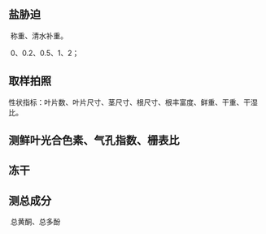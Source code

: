 ## 盐胁迫

​	称重、清水补重。

​	0、0.2、0.5、1、2；

## 取样拍照

​	性状指标：叶片数、叶片尺寸、茎尺寸、根尺寸、根丰富度、鲜重、干重、干湿比。

## 测鲜叶光合色素、气孔指数、栅表比

## 冻干

## 测总成分

​	总黄酮、总多酚